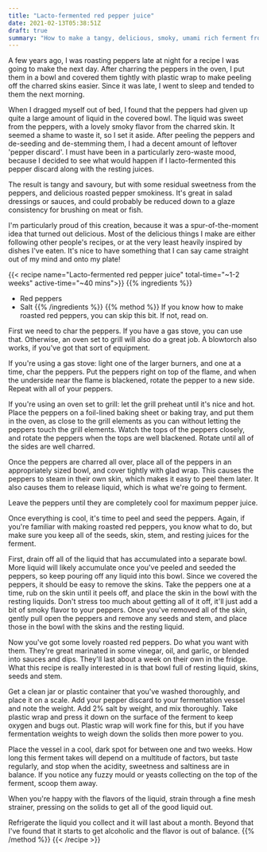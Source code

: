 ```yaml
---
title: "Lacto-fermented red pepper juice"
date: 2021-02-13T05:38:51Z
draft: true
summary: "How to make a tangy, delicious, smoky, umami rich ferment from red peppers"
---
```


A few years ago, I was roasting peppers late at night for a recipe I was going to make the next day.
After charring the peppers in the oven, I put them in a bowl and covered them tightly with plastic wrap to make peeling
off the charred skins easier. Since it was late, I went to sleep and tended to them the next morning.

When I dragged myself out of bed, I found that the peppers had given up quite a large amount of liquid in the covered
bowl.
The liquid was sweet from the peppers, with a lovely smoky flavor from the charred skin.
It seemed a shame to waste it, so I set it aside.
After peeling the peppers and de-seeding and de-stemming them, I had a decent amount of leftover 'pepper discard'.
I must have been in a particularly zero-waste mood, because I decided to see what would happen if I lacto-fermented
this pepper discard along with the resting juices.

The result is tangy and savoury, but with some residual sweetness from the peppers, and delicious roasted pepper
smokiness. It's great in salad dressings or sauces, and could probably be reduced down to a glaze consistency for
brushing on meat or fish.

I'm particularly proud of this creation, because it was a spur-of-the-moment idea that turned out delicious.
Most of the delicious things I make are either following other people's recipes, or at the very least heavily inspired
by dishes I've eaten. It's nice to have something that I can say came straight out of my mind and onto my plate!

{{< recipe name="Lacto-fermented red pepper juice" total-time="~1-2 weeks" active-time="~40 mins">}}
  {{% ingredients %}}
  * Red peppers
  * Salt
  {{% /ingredients %}}
  {{% method %}}
  If you know how to make roasted red peppers, you can skip this bit. If not, read on.
  
  First we need to char the peppers. If you have a gas stove, you can use that. Otherwise, an oven set to grill will
  also do a great job. A blowtorch also works, if you've got that sort of equipment.
  
  If you're using a gas stove: light one of the larger burners, and one at a time, char the peppers. Put the peppers
  right on top of the flame, and when the underside near the flame is blackened, rotate the pepper to a new side.
  Repeat with all of your peppers.
  
  If you're using an oven set to grill: let the grill preheat until it's nice and hot. Place the peppers on a foil-lined
  baking sheet or baking tray, and put them in the oven, as close to the grill elements as you can without letting the
  peppers touch the grill elements. Watch the tops of the peppers closely, and rotate the peppers when the tops are
  well blackened. Rotate until all of the sides are well charred.
  
  Once the peppers are charred all over, place all of the peppers in an appropriately sized bowl, and cover tightly
  with glad wrap. This causes the peppers to steam in their own skin, which makes it easy to peel them later. It also
  causes them to release liquid, which is what we're going to ferment.
  
  Leave the peppers until they are completely cool for maximum pepper juice.
  
  Once everything is cool, it's time to peel and seed the peppers. Again, if you're familiar with making roasted red
  peppers, you know what to do, but make sure you keep all of the seeds, skin, stem, and resting juices for the ferment.
  
  First, drain off all of the liquid that has accumulated into a separate bowl. More liquid will likely accumulate
  once you've peeled and seeded the peppers, so keep pouring off any liquid into this bowl.
  Since we covered the peppers, it should be easy to remove the skins.
  Take the peppers one at a time, rub on the skin until it peels off, and place the skin in the bowl with the resting liquids.
  Don't stress too much about getting all of it off, it'll just add a bit of smoky flavor to your peppers.
  Once you've removed all of the skin, gently pull open the peppers and remove any seeds and stem, and place those in
  the bowl with the skins and the resting liquid.
  
  Now you've got some lovely roasted red peppers. Do what you want with them. They're great marinated in some vinegar,
  oil, and garlic, or blended into sauces and dips. They'll last about a week on their own in the fridge. What this
  recipe is really interested in is that bowl full of resting liquid, skins, seeds and stem.
  
  Get a clean jar or plastic container that you've washed thoroughly, and place it on a scale.
  Add your pepper discard to your fermentation vessel and note the weight.
  Add 2% salt by weight, and mix thoroughly.
  Take plastic wrap and press it down on the surface of the ferment to keep oxygen and bugs out.
  Plastic wrap will work fine for this, but if you have fermentation weights to weigh down the solids then more power
  to you. 
  
  Place the vessel in a cool, dark spot for between one and two weeks.
  How long this ferment takes will depend on a multitude of factors, but taste regularly, and stop when the acidity,
  sweetness and saltiness are in balance.
  If you notice any fuzzy mould or yeasts collecting on the top of the ferment, scoop them away.
  
  When you're happy with the flavors of the liquid, strain through a fine mesh strainer, pressing on the solids to
  get all of the good liquid out.
  
  Refrigerate the liquid you collect and it will last about a month.
  Beyond that I've found that it starts to get alcoholic and the flavor is out of balance.
  {{% /method %}}
{{< /recipe >}}